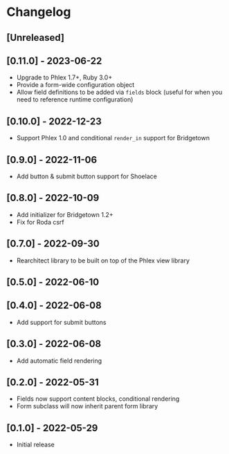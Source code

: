 # Changelog

## [Unreleased]

## [0.11.0] - 2023-06-22

- Upgrade to Phlex 1.7+, Ruby 3.0+
- Provide a form-wide configuration object
- Allow field definitions to be added via `fields` block (useful for when you need to reference runtime configuration)

## [0.10.0] - 2022-12-23

- Support Phlex 1.0 and conditional `render_in` support for Bridgetown

## [0.9.0] - 2022-11-06

- Add button & submit button support for Shoelace

## [0.8.0] - 2022-10-09

- Add initializer for Bridgetown 1.2+
- Fix for Roda csrf

## [0.7.0] - 2022-09-30

- Rearchitect library to be built on top of the Phlex view library

## [0.5.0] - 2022-06-10

## [0.4.0] - 2022-06-08

- Add support for submit buttons

## [0.3.0] - 2022-06-08

- Add automatic field rendering

## [0.2.0] - 2022-05-31

- Fields now support content blocks, conditional rendering
- Form subclass will now inherit parent form library

## [0.1.0] - 2022-05-29

- Initial release
